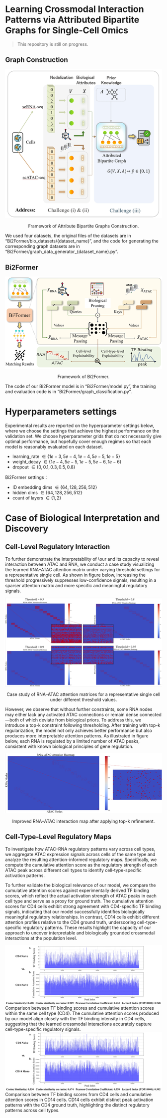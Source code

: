 # Learning Crossmodal Interaction Patterns via Attributed Bipartite Graphs for Single-Cell Omics

> This repository is still on progress.

## Graph Construction
<img src="figs/abg.png">
<p align="center">Framework of Attribute Bipartite Graphs Construction.</p>

We used four datasets, the original files of the datasets are in “Bi2Former/bio_datasets/{dataset_name}”, and the code for generating the corresponding graph datasets are in “Bi2Former/graph_data_generator_{dataset_name}.py”.

## Bi2Former
<img src="figs/bi2former.png">
<p align="center">Framework of Bi2Former.</p>

The code of our Bi2Former model is in “Bi2Former/model.py”, the training and evaluation code is in “Bi2Former/graph_classification.py”.

# Hyperparameters settings
Experimental results are reported on the hyperparameter settings below, where we choose the settings that achieve the highest performance on the validation set. We choose hyperparameter grids that do not necessarily give optimal performance, but hopefully cover enough regimes so that each model is reasonably evaluated on each dataset.

- learning_rate $\in \{1e-3,5e-4,1e-4,5e-5,1e-5\}$
- weight_decay $\in \{1e-4,5e-5,1e-5,5e-6,1e-6\}$
- dropout $\in \{0,0.1,0.3,0.5,0.8\}$

Bi2Former settings：
- ID embedding dims $\in \{64,128,256,512\}$
- hidden dims $\in \{64,128,256,512\}$
- count of layers $\in \{1,2\}$

# Case of Biological Interpretation and Discovery
## Cell-Level Regulatory Interaction
To further demonstrate the interpretability of \our and its capacity to reveal interaction between ATAC and RNA, we conduct a case study visualizing the learned RNA–ATAC attention matrix under varying threshold settings for a representative single cell. As shown in figure below, increasing the threshold progressively suppresses low-confidence signals, resulting in a sparser attention matrix and more specific and meaningful regulatory signals.

<img src="figs/cell_level_case_1.png">
<p align="center">Case study of RNA–ATAC attention matrices for a representative single cell under different threshold values.</p>

However, we observe that without further constraints, some RNA nodes may either lack any activated ATAC connections or remain dense connected—both of which deviate from biological priors. To address this, we introduce a top-k constraint following thresholding. After training with top-k regularization, the model not only achieves better performance but also produces more interpretable attention patterns. As illustrated in figure below, each RNA is regulated by a limited number of ATAC peaks, consistent with known biological principles of gene regulation.

<img src="figs/cell_level_case_2.png">
<p align="center">Improved RNA–ATAC interaction map after applying top-k refinement.</p>

## Cell-Type-Level Regulatory Maps
To investigate how ATAC–RNA regulatory patterns vary across cell types, we aggregate ATAC expression signals across cells of the same type and analyze the resulting attention-informed regulatory maps. Specifically, we compute the cumulative attention score as the regulatory strength of each ATAC peak across different cell types to identify cell-type-specific activation patterns. 

To further validate the biological relevance of our model, we compare the cumulative attention scores against experimentally derived TF binding scores, which reflect the actual activation strength of ATAC peaks in each cell type and serve as a proxy for ground truth. The cumulative attention scores for CD4 cells exhibit strong agreement with CD4-specific TF binding signals, indicating that our model successfully identifies biologically meaningful regulatory relationships. In contrast, CD14 cells exhibit different attention profiles relative to the CD4 ground truth, underscoring cell-type-specific regulatory patterns. These results highlight the capacity of our approach to uncover interpretable and biologically grounded crossmodal interactions at the population level.


<img src="figs/cd4_cd4.png">
Comparison between TF binding scores and cumulative attention scores within the same cell type (CD4). The cumulative attention scores produced by our model align closely with the TF binding intensity in CD4 cells, suggesting that the learned crossmodal interactions accurately capture cell-type-specific regulatory signals.


<img src="figs/cd4_cd14.png">
Comparison between TF binding scores from CD4 cells and cumulative attention scores in CD14 cells. CD14 cells exhibit distinct peak activation patterns with the CD4 ground truth, highlighting the distinct regulatory patterns across cell types.

